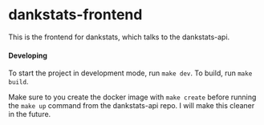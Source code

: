# dankstats-frontend

This is the frontend for dankstats, which talks to the dankstats-api.

#### Developing

To start the project in development mode, run `make dev`. To build, run `make
build`.

Make sure to you create the docker image with `make create` before running the
`make up` command from the dankstats-api repo. I will make this cleaner in the
future.



